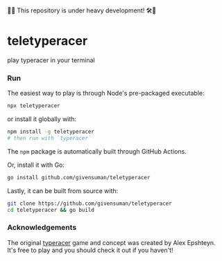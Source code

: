 🚧👷 This repository is under heavy development! 🛠️🚸
 # teletyperacer

play typeracer in your terminal

### Run

The easiest way to play is through Node's pre-packaged executable:

```bash
npx teletyperacer
```
or install it globally with:

```bash
npm install -g teletyperacer
# then run with `typeracer`
```

The `npm` package is automatically built through GitHub Actions.

Or, install it with Go:

```bash
go install github.com/givensuman/teletyperacer
```

Lastly, it can be built from source with:

```bash
git clone https://github.com/givensuman/teletyperacer
cd teletyperacer && go build
```

### Acknowledgements

The original [typeracer](https://play.typeracer.com/) game and concept was created by Alex Epshteyn. It's free to play and you should check it out if you haven't!
